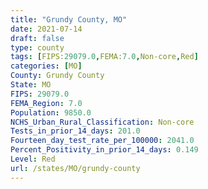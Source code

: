 ```yaml
---
title: "Grundy County, MO"
date: 2021-07-14
draft: false
type: county
tags: [FIPS:29079.0,FEMA:7.0,Non-core,Red]
categories: [MO]
County: Grundy County
State: MO
FIPS: 29079.0
FEMA_Region: 7.0
Population: 9850.0
NCHS_Urban_Rural_Classification: Non-core
Tests_in_prior_14_days: 201.0
Fourteen_day_test_rate_per_100000: 2041.0
Percent_Positivity_in_prior_14_days: 0.149
Level: Red
url: /states/MO/grundy-county
---
```



